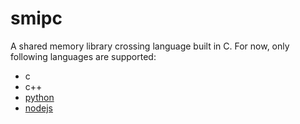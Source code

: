 # smipc

A shared memory library crossing language built in C. For now, only following languages are supported:

* c
* c++
* [python](py/README.md)
* [nodejs](nodejs/README.md)
